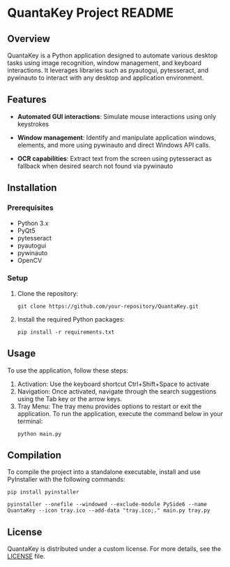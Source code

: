 # QuantaKey Project README

## Overview
QuantaKey is a Python application designed to automate various desktop tasks using image recognition, window management, and keyboard interactions. It leverages libraries such as pyautogui, pytesseract, and pywinauto to interact with any desktop and application environment.

## Features
- **Automated GUI interactions**: Simulate mouse interactions using only keystrokes

- **Window management**: Identify and manipulate application windows, elements, and more using pywinauto and direct Windows API calls.

- **OCR capabilities**: Extract text from the screen using pytesseract as fallback when desired search not found via pywinauto


## Installation

### Prerequisites
- Python 3.x
- PyQt5
- pytesseract
- pyautogui
- pywinauto
- OpenCV

### Setup
1. Clone the repository:
   ```
   git clone https://github.com/your-repository/QuantaKey.git
   ```
2. Install the required Python packages:
   ```
   pip install -r requirements.txt
   ```

## Usage
To use the application, follow these steps:
1. Activation: Use the keyboard shortcut Ctrl+Shift+Space to activate
2. Navigation: Once activated, navigate through the search suggestions using the Tab key or the arrow keys.
3. Tray Menu: The tray menu provides options to restart or exit the application.
To run the application, execute the command below in your terminal:
   ```
   python main.py
   ```

## Compilation
To compile the project into a standalone executable, install and use PyInstaller with the following commands:
   ```
   pip install pyinstaller
   ```
   ```
   pyinstaller --onefile --windowed --exclude-module PySide6 --name QuantaKey --icon tray.ico --add-data "tray.ico;." main.py tray.py
   ```

## License
QuantaKey is distributed under a custom license. For more details, see the [LICENSE](./LICENSE) file.

